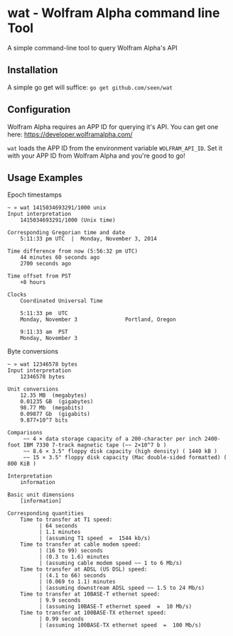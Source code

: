 wat - Wolfram Alpha command line Tool
===

A simple command-line tool to query Wolfram Alpha's API

Installation
---
A simple go get will suffice: ```go get github.com/seen/wat```

Configuration
---
Wolfram Alpha requires an APP ID for querying it's API. You can
get one here: https://developer.wolframalpha.com/

`wat` loads the APP ID from the environment variable `WOLFRAM_API_ID`.
Set it with your APP ID from Wolfram Alpha and you're good to go!

Usage Examples
---

Epoch timestamps
```
~ » wat 1415034693291/1000 unix
Input interpretation
	1415034693291/1000 (Unix time)

Corresponding Gregorian time and date
	5:11:33 pm UTC  |  Monday, November 3, 2014

Time difference from now (5:56:32 pm UTC)
	44 minutes 60 seconds ago
	2700 seconds ago

Time offset from PST
	+8 hours

Clocks
	Coordinated Universal Time

	5:11:33 pm  UTC
	Monday, November 3               Portland, Oregon

	9:11:33 am  PST
	Monday, November 3
```

Byte conversions
```
~ » wat 12346578 bytes
Input interpretation
	12346578 bytes

Unit conversions
	12.35 MB  (megabytes)
	0.01235 GB  (gigabytes)
	98.77 Mb  (megabits)
	0.09877 Gb  (gigabits)
	9.877×10^7 bits

Comparisons
	 ~~ 4 × data storage capacity of a 200-character per inch 2400-foot IBM 7330 7-track magnetic tape (~~ 2×10^7 b )
	 ~~ 8.6 × 3.5" floppy disk capacity (high density) ( 1440 kB )
	 ~~ 15 × 3.5" floppy disk capacity (Mac double-sided formatted) ( 800 KiB )

Interpretation
	information

Basic unit dimensions
	[information]

Corresponding quantities
	Time to transfer at T1 speed:
		  | 64 seconds
		  | 1.1 minutes
		  | (assuming T1 speed  =  1544 kb/s)
	Time to transfer at cable modem speed:
		  | (16 to 99) seconds
		  | (0.3 to 1.6) minutes
		  | (assuming cable modem speed ~~ 1 to 6 Mb/s)
	Time to transfer at ADSL (US DSL) speed:
		  | (4.1 to 66) seconds
		  | (0.069 to 1.1) minutes
		  | (assuming downstream ADSL speed ~~ 1.5 to 24 Mb/s)
	Time to transfer at 10BASE-T ethernet speed:
		  | 9.9 seconds
		  | (assuming 10BASE-T ethernet speed  =  10 Mb/s)
	Time to transfer at 100BASE-TX ethernet speed:
		  | 0.99 seconds
		  | (assuming 100BASE-TX ethernet speed  =  100 Mb/s)
```
